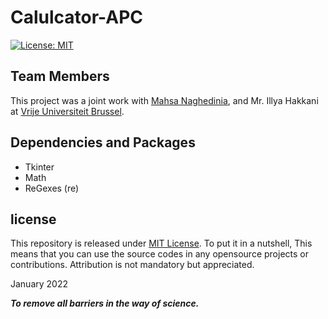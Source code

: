 # Calulcator-APC
[![License: MIT](https://img.shields.io/badge/License-MIT-yellow.svg)](https://opensource.org/licenses/MIT)

## Team Members
This project was a joint work with [Mahsa Naghedinia](https://github.com/nmahsaaa), and Mr. Illya Hakkani at [Vrije Universiteit Brussel](https://www.vub.be/).

## Dependencies and Packages
- Tkinter
- Math
- ReGexes (re)

## license
This repository is released under [MIT License](https://opensource.org/licenses/MIT). To put it in a nutshell, This means that you can use the source codes in any opensource projects or contributions. Attribution is not mandatory but appreciated.

January 2022


***To remove all barriers in the way of science.***
